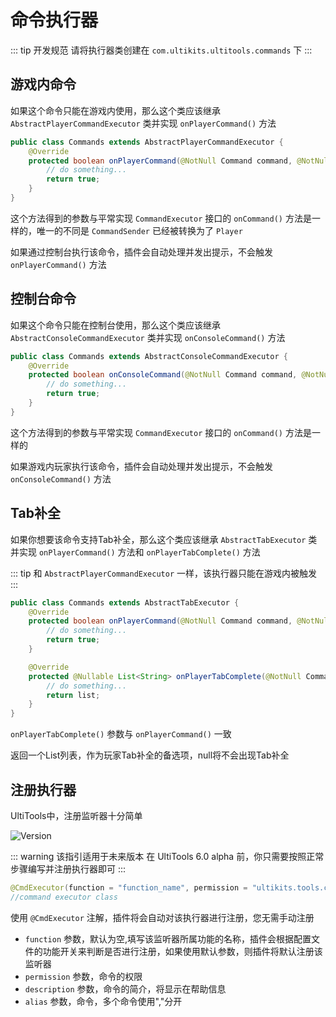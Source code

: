 # 命令执行器

::: tip 开发规范
请将执行器类创建在 ` com.ultikits.ultitools.commands ` 下
:::

## 游戏内命令

如果这个命令只能在游戏内使用，那么这个类应该继承 ` AbstractPlayerCommandExecutor ` 类并实现 ` onPlayerCommand() ` 方法

```java
public class Commands extends AbstractPlayerCommandExecutor {
    @Override
    protected boolean onPlayerCommand(@NotNull Command command, @NotNull String[] strings, @NotNull Player player) {
        // do something...
        return true;
    }
}
```
这个方法得到的参数与平常实现 ` CommandExecutor ` 接口的 ` onCommand() ` 方法是一样的，唯一的不同是 ` CommandSender ` 已经被转换为了 ` Player `

如果通过控制台执行该命令，插件会自动处理并发出提示，不会触发 ` onPlayerCommand() ` 方法

## 控制台命令

如果这个命令只能在控制台使用，那么这个类应该继承 ` AbstractConsoleCommandExecutor ` 类并实现 ` onConsoleCommand() ` 方法

```java
public class Commands extends AbstractConsoleCommandExecutor {
    @Override
    protected boolean onConsoleCommand(@NotNull Command command, @NotNull String[] strings, @NotNull CommandSender commandSender) {
        // do something...
        return true;
    }
}
```
这个方法得到的参数与平常实现 ` CommandExecutor ` 接口的 ` onCommand() ` 方法是一样的

如果游戏内玩家执行该命令，插件会自动处理并发出提示，不会触发 ` onConsoleCommand() ` 方法

## Tab补全

如果你想要该命令支持Tab补全，那么这个类应该继承 ` AbstractTabExecutor ` 类并实现 ` onPlayerCommand() ` 方法和 ` onPlayerTabComplete() ` 方法

::: tip
和 ` AbstractPlayerCommandExecutor ` 一样，该执行器只能在游戏内被触发
:::

```java
public class Commands extends AbstractTabExecutor {
    @Override
    protected boolean onPlayerCommand(@NotNull Command command, @NotNull String[] strings, @NotNull Player player) {
        // do something...
        return true;
    }

    @Override
    protected @Nullable List<String> onPlayerTabComplete(@NotNull Command command, @NotNull String[] strings, @NotNull Player player) {
        // do something...
        return list;
    }
}
```

` onPlayerTabComplete() ` 参数与 ` onPlayerCommand() ` 一致

返回一个List列表，作为玩家Tab补全的备选项，null将不会出现Tab补全

## 注册执行器

UltiTools中，注册监听器十分简单

![Version](https://img.shields.io/badge/UltiTools-6.0.0%2B-616ae5?style=for-the-badge)

::: warning 该指引适用于未来版本
在 UltiTools 6.0 alpha 前，你只需要按照正常步骤编写并注册执行器即可
:::


```java
@CmdExecutor(function = "function_name", permission = "ultikits.tools.command", description = "a commend", alias = "command,cmd")
//command executor class
```

使用 ` @CmdExecutor ` 注解，插件将会自动对该执行器进行注册，您无需手动注册

- ` function ` 参数，默认为空,填写该监听器所属功能的名称，插件会根据配置文件的功能开关来判断是否进行注册，如果使用默认参数，则插件将默认注册该监听器
- ` permission ` 参数，命令的权限
- ` description ` 参数，命令的简介，将显示在帮助信息
- ` alias ` 参数，命令，多个命令使用","分开 